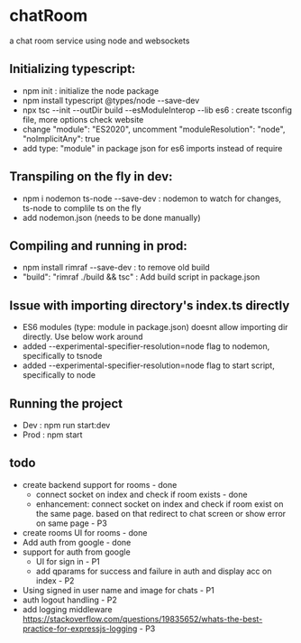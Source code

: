 # chatRoom
a chat room service using node and websockets

## Initializing typescript: 
- npm init : initialize the node package
- npm install typescript  @types/node  --save-dev 
- npx tsc --init --outDir build --esModuleInterop --lib es6 : create tsconfig file, more options check website
- change "module": "ES2020", uncomment "moduleResolution": "node", "noImplicitAny": true
- add type: "module" in package json for es6 imports instead of require

## Transpiling on the fly in dev: 
- npm i nodemon ts-node --save-dev : nodemon to watch for changes, ts-node to complile ts on the fly
- add nodemon.json (needs to be done manually) 

## Compiling and running in prod: 
- npm install rimraf --save-dev : to remove old build 
- "build": "rimraf ./build && tsc" : Add build script in package.json

## Issue with importing directory's index.ts directly
- ES6 modules (type: module in package.json) doesnt allow importing dir directly. Use below work around
- added --experimental-specifier-resolution=node flag to nodemon, specifically to tsnode
- added --experimental-specifier-resolution=node flag to start script, specifically to node

## Running the project
- Dev : npm run start:dev
- Prod : npm start

## todo
- create backend support for rooms -  done
    - connect socket on index and check if room exists - done
    - enhancement: connect socket on index and check if room exist on the same page. based on that redirect to chat screen or show error on same page - P3
- create rooms UI for rooms - done
- Add auth from google - done
- support for auth from google
    - UI for sign in - P1
    - add qparams for success and failure in auth and display acc on index - P2
- Using signed in user name and image for chats - P1
- auth logout handling - P2
- add logging middleware https://stackoverflow.com/questions/19835652/whats-the-best-practice-for-expressjs-logging - P3